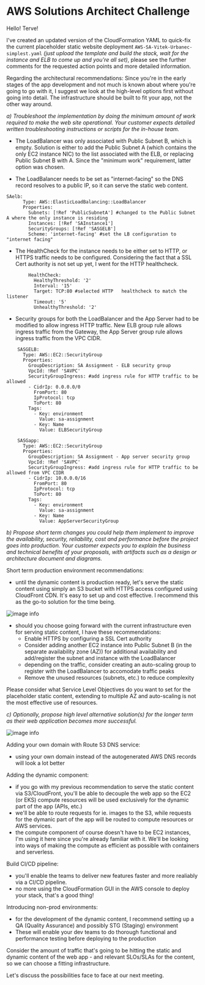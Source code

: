 # AWS Solutions Architect Challenge

Hello! Terve!

I've created an updated version of the CloudFormation YAML to quick-fix the current placeholder static website deployment `AWS-SA-Vitek-Urbanec-simplest.yaml` _(just upload the template and build the stack, wait for the instance and ELB to come up and you're all set)_, please see the further comments for the requested action points and more detailed information.

Regarding the architectural recommendations: Since you're in the early stages of the app development and not much is known about where you're going to go with it, I suggest we look at the high-level options first without going into detail. The infrastructure should be built to fit your app, not the other way around.

_a) Troubleshoot the implementation by doing the minimum amount of work required to make the web
site operational. Your customer expects detailed written troubleshooting instructions or scripts for the in-house team._

- The LoadBalancer was only associated with Public Subnet B, which is empty. Solution is either to add the Public Subnet A (which contains the only EC2 instance NIC) to the list associated with the ELB, or replacing Public Subnet B with A. Since the "minimum work" requirement, latter option was chosen.

- The LoadBalancer needs to be set as "internet-facing" so the DNS record resolves to a public IP, so it can serve the static web content.

```
SAelb:
      Type: AWS::ElasticLoadBalancing::LoadBalancer
      Properties:
        Subnets: [!Ref 'PublicSubnetA'] #changed to the Public Subnet A where the only instance is residing
        Instances: [!Ref 'SAInstance1']
        SecurityGroups: [!Ref 'SASGELB']
        Scheme: 'internet-facing' #set the LB configuration to "internet facing"
```

- The HealthCheck for the instance needs to be either set to HTTP, or HTTPS traffic needs to be configured. Considering the fact that a SSL Cert authority is not set up yet, I went for the HTTP healthcheck.

```        
        HealthCheck:
          HealthyThreshold: '2'
          Interval: '15'
          Target: TCP:80 #selected HTTP   healthcheck to match the listener
          Timeout: '5'
          UnhealthyThreshold: '2'
```

- Security groups for both the LoadBalancer and the App Server had to be modified to allow ingress HTTP traffic. New ELB group rule allows ingress traffic from the Gateway, the App Server group rule allows ingress traffic from the VPC CIDR.

```
    SASGELB:
      Type: AWS::EC2::SecurityGroup
      Properties:
        GroupDescription: SA Assignment - ELB security group
        VpcId: !Ref 'SAVPC'
        SecurityGroupIngress: #add ingress rule for HTTP traffic to be allowed
        - CidrIp: 0.0.0.0/0
          FromPort: 80
          IpProtocol: tcp
          ToPort: 80
        Tags:
          - Key: environment
            Value: sa-assignment
          - Key: Name
            Value: ELBSecurityGroup

    SASGapp:
      Type: AWS::EC2::SecurityGroup
      Properties:
        GroupDescription: SA Assignment - App server security group
        VpcId: !Ref 'SAVPC'
        SecurityGroupIngress: #add ingress rule for HTTP traffic to be allowed from VPC CIDR
        - CidrIp: 10.0.0.0/16
          FromPort: 80
          IpProtocol: tcp
          ToPort: 80
        Tags:
          - Key: environment
            Value: sa-assignment
          - Key: Name
            Value: AppServerSecurityGroup
```

_b) Propose short term changes you could help them implement to improve the availability, security,
reliability, cost and performance before the project goes into production. Your customer expects you to
explain the business and technical benefits of your proposals, with artifacts such as a design or
architecture document and diagrams._

Short term production environment recommendations:
- until the dynamic content is production ready, let's serve the static content using simply an S3 bucket with HTTPS access configured using CloudFront CDN. 
It's easy to set up and cost effective. I recommend this as the go-to solution for the time being.

![image info](temp-static-content.png)

- should you choose going forward with the current infrastructure even for serving static content, I have these recommendations:
    - Enable HTTPS by configuring a SSL Cert authority
    - Consider adding another EC2 instance into Public Subnet B (in the separate availability zone (AZ)) for additional availability and add/register the subnet and instance with the LoadBalancer
    - depending on the traffic, consider creating an auto-scaling group to register with the LoadBalancer to accomodate traffic peaks
    - Remove the unused resources (subnets, etc.) to reduce complexity


Please consider what Service Level Objectives do you want to set for the placeholder static content, extending to multiple AZ and auto-scaling is not the most effective use of resources.



_c) Optionally, propose high level alternative solution(s) for the longer term as their web application
becomes more successful._

![image info](dynamic-static-content.png)

Adding your own domain with Route 53 DNS service:
- using your own domain instead of the autogenerated AWS DNS records will look a lot better

Adding the dynamic component:
- if you go with my previous recommendation to serve the static content via S3/CloudFront, you'll be able to decouple the web app so the EC2 (or EKS) compute resources will be used exclusively for the dynamic part of the app (APIs, etc.)
- we'll be able to route requests for ie. images to the S3, while requests for the dymanic part of the app will be routed to compute resources or AWS services.
- the compute component of course doesn't have to be EC2 instances, I'm using it here since you're already familiar with it. We'll be looking into ways of making the compute as efficient as possible with containers and serverless.

Build CI/CD pipeline:
- you'll enable the teams to deliver new features faster and more realiably via a CI/CD pipeline.
- no more using the CloudFormation GUI in the AWS console to deploy your stack, that's a good thing!


Introducing non-prod environments:
- for the development of the dynamic content, I recommend setting up a QA (Quality Assurance) and possibly STG (Staging) environment
-  These will enable your dev teams to do thorough functional and performance testing before deploying to the production


Consider the amount of traffic that's going to be hitting the static and dynamic content of the web app - and relevant SLOs/SLAs for the content, so we can choose a fitting infrastructure.

Let's discuss the possibilities face to face at our next meeting.
